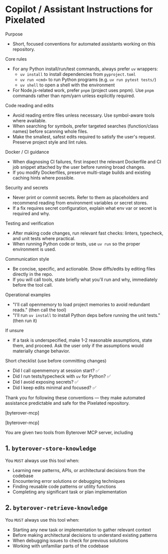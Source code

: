 # Copilot / Assistant Instructions for Pixelated

Purpose
- Short, focused conventions for automated assistants working on this repository.

Core rules
- For any Python install/run/test commands, always prefer `uv` wrappers:
  - `uv install` to install dependencies from `pyproject.toml`
  - `uv run <cmd>` to run Python programs (e.g. `uv run pytest tests/`)
  - `uv shell` to open a shell with the environment
- For Node.js-related work, prefer `pnpm` (project uses pnpm). Use `pnpm` commands rather than npm/yarn unless explicitly required.

Code reading and edits
- Avoid reading entire files unless necessary. Use symbol-aware tools where available.
- When searching for symbols, prefer targeted searches (function/class names) before scanning whole files.
- Make the smallest, safest edits required to satisfy the user's request. Preserve project style and lint rules.

Docker / CI guidance
- When diagnosing CI failures, first inspect the relevant Dockerfile and CI job snippet attached by the user before running broad changes.
- If you modify Dockerfiles, preserve multi-stage builds and existing caching hints where possible.

Security and secrets
- Never print or commit secrets. Refer to them as placeholders and recommend reading from environment variables or secret stores.
- If a fix requires secret configuration, explain what env var or secret is required and why.

Testing and verification
- After making code changes, run relevant fast checks: linters, typecheck, and unit tests where practical.
- When running Python code or tests, use `uv run` so the proper environment is used.

Communication style
- Be concise, specific, and actionable. Show diffs/edits by editing files directly in the repo.
- If you will call tools, state briefly what you'll run and why, immediately before the tool call.

Operational examples
- "I'll call openmemory to load project memories to avoid redundant reads." (then call the tool)
- "I'll run `uv install` to install Python deps before running the unit tests." (then run it)

If unsure
- If a task is underspecified, make 1-2 reasonable assumptions, state them, and proceed. Ask the user only if the assumptions would materially change behavior.

Short checklist (use before committing changes)
- Did I call openmemory at session start? ✅
- Did I run tests/typecheck with `uv` for Python? ✅
- Did I avoid exposing secrets? ✅
- Did I keep edits minimal and focused? ✅

Thank you for following these conventions — they make automated assistance predictable and safe for the Pixelated repository.

[byterover-mcp]

[byterover-mcp]

You are given two tools from Byterover MCP server, including
## 1. `byterover-store-knowledge`
You `MUST` always use this tool when:

+ Learning new patterns, APIs, or architectural decisions from the codebase
+ Encountering error solutions or debugging techniques
+ Finding reusable code patterns or utility functions
+ Completing any significant task or plan implementation

## 2. `byterover-retrieve-knowledge`
You `MUST` always use this tool when:

+ Starting any new task or implementation to gather relevant context
+ Before making architectural decisions to understand existing patterns
+ When debugging issues to check for previous solutions
+ Working with unfamiliar parts of the codebase
